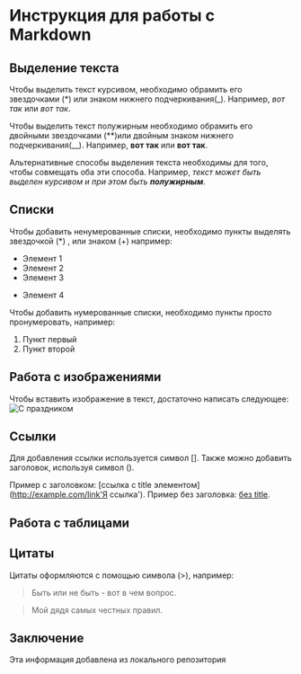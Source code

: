# Инструкция для работы с Markdown

## Выделение текста

Чтобы выделить текст курсивом, необходимо обрамить его звездочками (*) или знаком нижнего подчеркивания(_). Например, *вот так* или _вот так_.

Чтобы выделить текст полужирным необходимо обрамить его двойными звездочками (**)или двойным знаком нижнего подчеркивания(__). Например, **вот так** или __вот так__.

Альтернативные способы выделения текста необходимы для того, чтобы совмещать оба эти способа. Например, _текст может быть выделен курсивом и при этом быть **полужирным**_.

## Списки
 
Чтобы добавить ненумерованные списки, необходимо пункты выделять звездочкой (*) , или знаком (+) например:
* Элемент 1
* Элемент 2
* Элемент 3
+ Элемент 4

Чтобы добавить нумерованные списки, необходимо пункты просто пронумеровать, например:
1. Пункт первый
2. Пункт второй

## Работа с изображениями

Чтобы вставить изображение в текст, достаточно написать следующее:
![С праздником](Foto.jpg)

## Ссылки

Для добавления ссылки используется символ [].
Также можно добавить заголовок, используя символ ().

Пример c заголовком: [ссылка с title элементом](http://example.com/link'Я ссылка').
Пример без заголовка: [без title](http://example.com/link).

## Работа с таблицами

## Цитаты

Цитаты оформляются с помощью символа (>), например:
> Быть или не быть - вот в чем вопрос.

> Мой дядя самых честных правил.

## Заключение

Эта информация добавлена из локального репозитория
